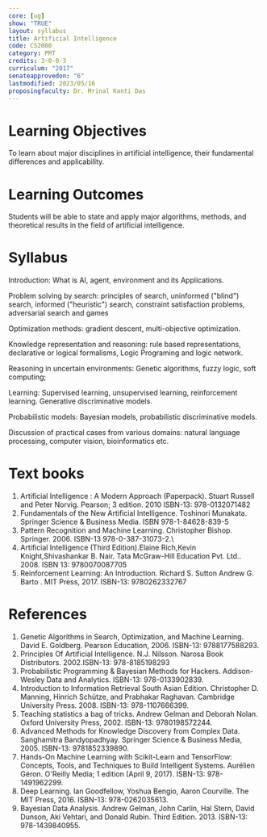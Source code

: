 ```yaml
---
core: [ug]
show: "TRUE"
layout: syllabus
title: Artificial Intelligence
code: CS2080
category: PMT
credits: 3-0-0-3
curriculum: "2017"
senateapprovedon: "6"
lastmodified: 2023/05/16
proposingfaculty: Dr. Mrinal Kanti Das
---
```


# Learning Objectives 
To learn about major disciplines in artificial
intelligence, their fundamental differences and applicability.

# Learning Outcomes 
Students will be able to state and apply major
algorithms, methods, and theoretical results in the field of artificial
intelligence.

# Syllabus

Introduction: What is AI, agent, environment and its Applications.

Problem solving by search: principles of search, uninformed ("blind")
search, informed ("heuristic") search, constraint satisfaction problems,
adversarial search and games

Optimization methods: gradient descent, multi-objective optimization.

Knowledge representation and reasoning: rule based representations,
declarative or logical formalisms, Logic Programing and logic network.

Reasoning in uncertain environments: Genetic algorithms, fuzzy logic,
soft computing;

Learning: Supervised learning, unsupervised learning, reinforcement
learning. Generative discriminative models.

Probabilistic models: Bayesian models, probabilistic discriminative
models.

Discussion of practical cases from various domains: natural language
processing, computer vision, bioinformatics etc.

# Text books

1.  Artificial Intelligence : A Modern Approach (Paperpack). Stuart
    Russell and Peter Norvig. Pearson; 3 edition. 2010 ISBN-13:
    978-0132071482
2.  Fundamentals of the New Artificial Intelligence. Toshinori Munakata.
    Springer Science & Business Media. ISBN 978-1-84628-839-5
3.  Pattern Recognition and Machine Learning. Christopher Bishop.
    Springer. 2006. ISBN-13 978-0-387-31073-2.\
4.  Artificial Intelligence (Third Edition).Elaine Rich,Kevin
    Knight,Shivashankar B. Nair. Tata McGraw-Hill Education Pvt.
    Ltd.. 2008. ISBN 13: 9780070087705
5.  Reinforcement Learning: An Introduction. Richard S. Sutton Andrew G.
    Barto . MIT Press, 2017. ISBN-13: 9780262332767

# References

1.  Genetic Algorithms in Search, Optimization, and Machine Learning.
    David E. Goldberg. Pearson Education, 2006. ISBN-13: 9788177588293.
2.  Principles Of Artificial Intelligence. N.J. Nilsson. Narosa Book
    Distributors. 2002.ISBN-13: 978-8185198293
3.  Probabilistic Programming & Bayesian Methods for Hackers.
    Addison-Wesley Data and Analytics. ISBN-13: 978-0133902839.
4.  Introduction to Information Retrieval South Asian Edition.
    Christopher D. Manning, Hinrich Schütze, and Prabhakar Raghavan.
    Cambridge University Press. 2008. ISBN-13: 978-1107666399.
5.  Teaching statistics a bag of tricks. Andrew Gelman and Deborah
    Nolan. Oxford University Press, 2002. ISBN-13: 9780198572244.
6.  Advanced Methods for Knowledge Discovery from Complex Data.
    Sanghamitra Bandyopadhyay. Springer Science & Business Media, 2005.
    ISBN-13: 9781852339890.
7.  Hands-On Machine Learning with Scikit-Learn and TensorFlow:
    Concepts, Tools, and Techniques to Build Intelligent Systems.
    Aurélien Géron. O\'Reilly Media; 1 edition (April 9, 2017). ISBN-13:
    978-1491962299.
8.  Deep Learning. Ian Goodfellow, Yoshua Bengio, Aaron Courville. The
    MIT Press, 2016. ISBN-13: 978-0262035613.
9.  Bayesian Data Analysis. Andrew Gelman, John Carlin, Hal Stern, David
    Dunson, Aki Vehtari, and Donald Rubin. Third Edition. 2013. ISBN-13:
    978-1439840955.



